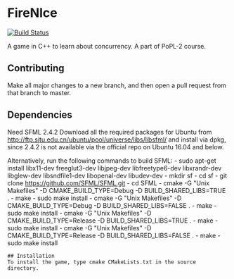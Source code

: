 # FireNIce

[![Build Status](https://travis-ci.org/frags51/FireNIce.svg?branch=master)](https://travis-ci.org/frags51/FireNIce)

A game in C++ to learn about concurrency. A part of PoPL-2 course.

## Contributing
Make all major changes to a new branch, and then open a pull request from that branch to master.

## Dependencies
Need SFML 2.4.2 
Download all the required packages for Ubuntu from http://ftp.sjtu.edu.cn/ubuntu/pool/universe/libs/libsfml/ and install via dpkg, since 2.4.2 is not available via the official repo on Ubuntu 16.04 and below.

Alternatively, run the following commands to build SFML:
     - sudo apt-get install libx11-dev freeglut3-dev libjpeg-dev libfreetype6-dev libxrandr-dev libglew-dev libsndfile1-dev     libopenal-dev libudev-dev
    - mkdir sf
    - cd sf
    - git clone https://github.com/SFML/SFML.git
    - cd SFML
    - cmake -G "Unix Makefiles" -D CMAKE_BUILD_TYPE=Debug -D BUILD_SHARED_LIBS=TRUE .
    - make
    - sudo make install
    - cmake -G "Unix Makefiles" -D CMAKE_BUILD_TYPE=Debug -D BUILD_SHARED_LIBS=FALSE .
    - make
    - sudo make install
    - cmake -G "Unix Makefiles" -D CMAKE_BUILD_TYPE=Release -D BUILD_SHARED_LIBS=TRUE .
    - make
    - sudo make install
    - cmake -G "Unix Makefiles" -D CMAKE_BUILD_TYPE=Release -D BUILD_SHARED_LIBS=FALSE .
    - make
    - sudo make install
    
    ## Installation
    To install the game, type cmake CMakeLists.txt in the source directory.
